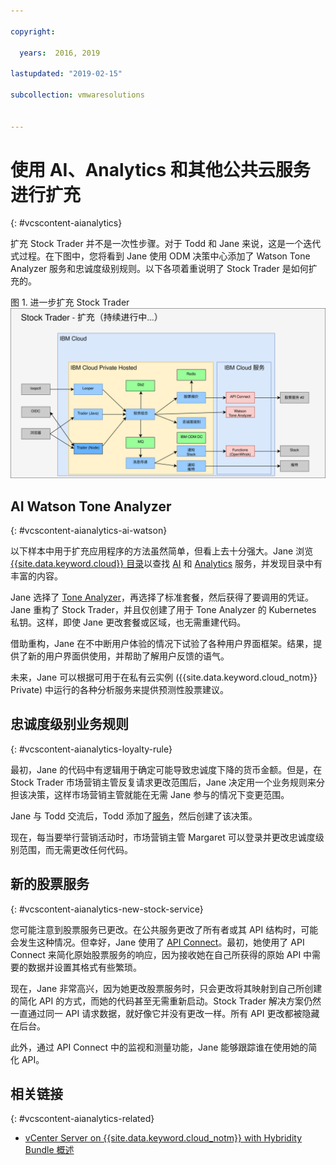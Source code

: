 ```yaml
---

copyright:

  years:  2016, 2019

lastupdated: "2019-02-15"

subcollection: vmwaresolutions


---
```


# 使用 AI、Analytics 和其他公共云服务进行扩充
{: #vcscontent-aianalytics}

扩充 Stock Trader 并不是一次性步骤。对于 Todd 和 Jane 来说，这是一个迭代式过程。在下图中，您将看到 Jane 使用 ODM 决策中心添加了 Watson Tone Analyzer 服务和忠诚度级别规则。以下各项着重说明了 Stock Trader 是如何扩充的。

图 1. 进一步扩充 Stock Trader
![Stock Trader 扩充迭代结果](vcscontent-enriched.svg)

## AI Watson Tone Analyzer
{: #vcscontent-aianalytics-ai-watson}

以下样本中用于扩充应用程序的方法虽然简单，但看上去十分强大。Jane 浏览 [{{site.data.keyword.cloud}} 目录](https://console.cloud.ibm.com/catalog/)以查找 [AI](https://console.cloud.ibm.com/catalog/?category=ai) 和 [Analytics](https://console.cloud.ibm.com/catalog/?category=analytics) 服务，并发现目录中有丰富的内容。

Jane 选择了 [Tone Analyzer](https://console.cloud.ibm.com/catalog/services/tone-analyzer)，再选择了标准套餐，然后获得了要调用的凭证。Jane 重构了 Stock Trader，并且仅创建了用于 Tone Analyzer 的 Kubernetes 私钥。这样，即使 Jane 更改套餐或区域，也无需重建代码。

借助重构，Jane 在不中断用户体验的情况下试验了各种用户界面框架。结果，提供了新的用户界面供使用，并帮助了解用户反馈的语气。

未来，Jane 可以根据可用于在私有云实例 ({{site.data.keyword.cloud_notm}} Private) 中运行的各种分析服务来提供预测性股票建议。

## 忠诚度级别业务规则
{: #vcscontent-aianalytics-loyalty-rule}

最初，Jane 的代码中有逻辑用于确定可能导致忠诚度下降的货币金额。但是，在 Stock Trader 市场营销主管反复请求更改范围后，Jane 决定用一个业务规则来分担该决策，这样市场营销主管就能在无需 Jane 参与的情况下变更范围。

Jane 与 Todd 交流后，Todd 添加了[服务](https://console.cloud.ibm.com/catalog/services/decision-optimization)，然后创建了该决策。

现在，每当要举行营销活动时，市场营销主管 Margaret 可以登录并更改忠诚度级别范围，而无需更改任何代码。

## 新的股票服务
{: #vcscontent-aianalytics-new-stock-service}

您可能注意到股票服务已更改。在公共服务更改了所有者或其 API 结构时，可能会发生这种情况。但幸好，Jane 使用了 [API Connect](https://console.cloud.ibm.com/catalog/services/api-connect)。最初，她使用了 API Connect 来简化原始股票服务的响应，因为接收她在自己所获得的原始 API 中需要的数据并设置其格式有些繁琐。

现在，Jane 非常高兴，因为她更改股票服务时，只会更改将其映射到自己所创建的简化 API 的方式，而她的代码甚至无需重新启动。Stock Trader 解决方案仍然一直通过同一 API 请求数据，就好像它并没有更改一样。所有 API 更改都被隐藏在后台。

此外，通过 API Connect 中的监视和测量功能，Jane 能够跟踪谁在使用她的简化 API。

## 相关链接
{: #vcscontent-aianalytics-related}

* [vCenter Server on {{site.data.keyword.cloud_notm}} with Hybridity Bundle 概述](/docs/services/vmwaresolutions/archiref/vcs?topic=vmware-solutions-vcs-hybridity-intro)

